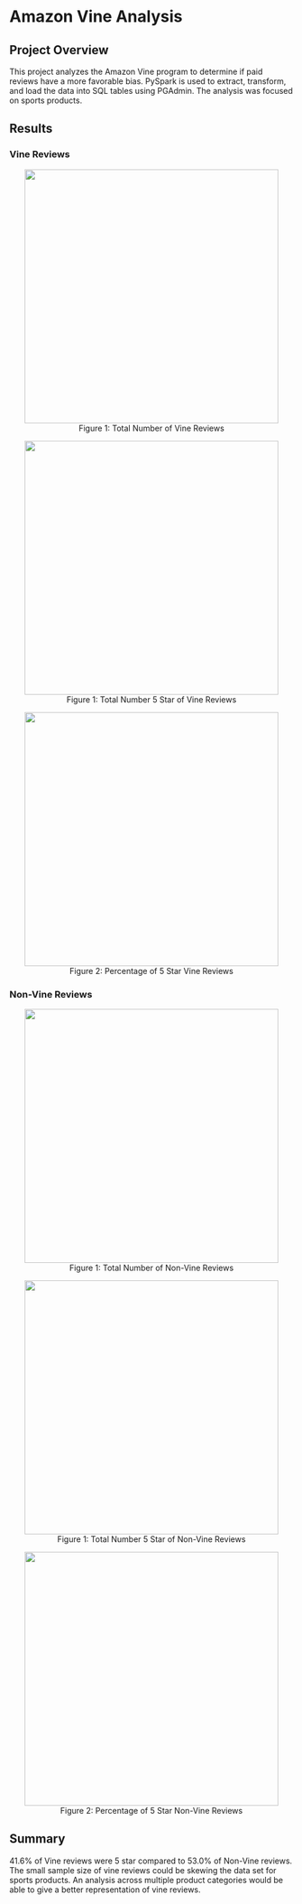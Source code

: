 # Amazon Vine Analysis

## Project Overview

This project analyzes the Amazon Vine program to determine if paid reviews have a more favorable bias. PySpark is used to extract, transform, and load the data into SQL tables using PGAdmin. The analysis was focused on sports products.

## Results

### Vine Reviews
<p align="center">
  <img width="450" src=""> <br/>
  Figure 1: Total Number of Vine Reviews <br/>
</p>

<p align="center">
  <img width="450" src=""> <br/>
  Figure 1: Total Number 5 Star of Vine Reviews <br/>
</p>

<p align="center">
  <img width="450" src=""> <br/>
  Figure 2: Percentage of 5 Star Vine Reviews <br/>
</p>

### Non-Vine Reviews
<p align="center">
  <img width="450" src=""> <br/>
  Figure 1: Total Number of Non-Vine Reviews <br/>
</p>

<p align="center">
  <img width="450" src=""> <br/>
  Figure 1: Total Number 5 Star of Non-Vine Reviews <br/>
</p>

<p align="center">
  <img width="450" src=""> <br/>
  Figure 2: Percentage of 5 Star Non-Vine Reviews <br/>
</p>

## Summary
41.6% of Vine reviews were 5 star compared to 53.0% of Non-Vine reviews. The small sample size of vine reviews could be skewing the data set for sports products. An analysis across multiple product categories would be able to give a better representation of vine reviews.